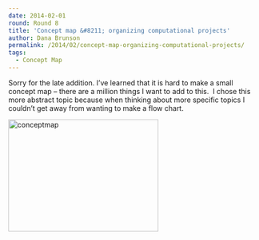 ```yaml
---
date: 2014-02-01
round: Round 8
title: 'Concept map &#8211; organizing computational projects'
author: Dana Brunson
permalink: /2014/02/concept-map-organizing-computational-projects/
tags:
  - Concept Map
---
```

Sorry for the late addition. I&#8217;ve learned that it is hard to make a small concept map &#8211; there are a million things I want to add to this.  I chose this more abstract topic because when thinking about more specific topics I couldn&#8217;t get away from wanting to make a flow chart.

[<img class="alignnone size-medium wp-image-5753" alt="conceptmap" src="http://files.software-carpentry.org/training-course/2014/02/conceptmap-300x225.png" width="300" height="225" />][1]

 [1]: http://files.software-carpentry.org/training-course/2014/02/conceptmap.png
